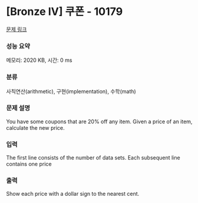 # [Bronze IV] 쿠폰 - 10179 

[문제 링크](https://www.acmicpc.net/problem/10179) 

### 성능 요약

메모리: 2020 KB, 시간: 0 ms

### 분류

사칙연산(arithmetic), 구현(implementation), 수학(math)

### 문제 설명

<p>You have some coupons that are 20% off any item. Given a price of an item, calculate the new price.</p>

### 입력 

 <p>The first line consists of the number of data sets. Each subsequent line contains one price</p>

### 출력 

 <p>Show each price with a dollar sign to the nearest cent.</p>



